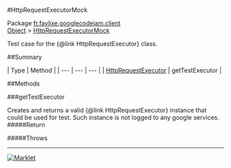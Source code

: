#HttpRequestExecutorMock

Package [fr.faylixe.googlecodejam.client](README.md)<br>
[Object](../../../java/langObject.md) > [HttpRequestExecutorMock](HttpRequestExecutorMock.md)

Test case for the {@link HttpRequestExecutor} class.

##Summary


| Type | Method |
| --- | --- | --- |
| [HttpRequestExecutor](/executorHttpRequestExecutor.md) | getTestExecutor |

##Methods

###getTestExecutor


Creates and returns a valid {@link HttpRequestExecutor}
 instance that could be used for test. Such instance is not
 logged to any google services.
#####Return


#####Throws


---
[![Marklet](https://img.shields.io/badge/Generated%20by-Marklet-green.svg)](https://github.com/Faylixe/marklet)